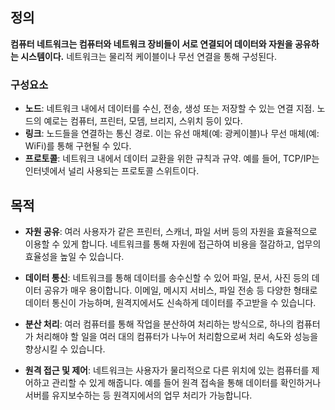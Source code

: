 ## 정의

**컴퓨터 네트워크는 컴퓨터와 네트워크 장비들이 서로 연결되어 데이터와 자원을 공유하는 시스템이다.** 네트워크는 물리적 케이블이나 무선 연결을 통해 구성된다. 

### 구성요소

- **노드**: 네트워크 내에서 데이터를 수신, 전송, 생성 또는 저장할 수 있는 연결 지점. 노드의 예로는 컴퓨터, 프린터, 모뎀, 브리지, 스위치 등이 있다.
- **링크**: 노드들을 연결하는 통신 경로. 이는 유선 매체(예: 광케이블)나 무선 매체(예: WiFi)를 통해 구현될 수 있다.
- **프로토콜**: 네트워크 내에서 데이터 교환을 위한 규칙과 규약. 예를 들어, TCP/IP는 인터넷에서 널리 사용되는 프로토콜 스위트이다.

## 목적

- **자원 공유**: 여러 사용자가 같은 프린터, 스캐너, 파일 서버 등의 자원을 효율적으로 이용할 수 있게 합니다. 네트워크를 통해 자원에 접근하여 비용을 절감하고, 업무의 효율성을 높일 수 있습니다.

- **데이터 통신**: 네트워크를 통해 데이터를 송수신할 수 있어 파일, 문서, 사진 등의 데이터 공유가 매우 용이합니다. 이메일, 메시지 서비스, 파일 전송 등 다양한 형태로 데이터 통신이 가능하며, 원격지에서도 신속하게 데이터를 주고받을 수 있습니다.

- **분산 처리**: 여러 컴퓨터를 통해 작업을 분산하여 처리하는 방식으로, 하나의 컴퓨터가 처리해야 할 일을 여러 대의 컴퓨터가 나누어 처리함으로써 처리 속도와 성능을 향상시킬 수 있습니다.

- **원격 접근 및 제어**: 네트워크는 사용자가 물리적으로 다른 위치에 있는 컴퓨터를 제어하고 관리할 수 있게 해줍니다. 예를 들어 원격 접속을 통해 데이터를 확인하거나 서버를 유지보수하는 등 원격지에서의 업무 처리가 가능합니다.


